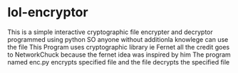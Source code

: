 # lol-encryptor
This is a simple interactive cryptographic file encrypter and decryptor programmed using python
SO anyone without additionla knowlege can use the file
This Program uses cryptographic library ie Fernet
all the credit goes to NetworkChuck because the fernet idea was inspired by him
The program named enc.py encrypts specified file and the file decrypts the specified file

